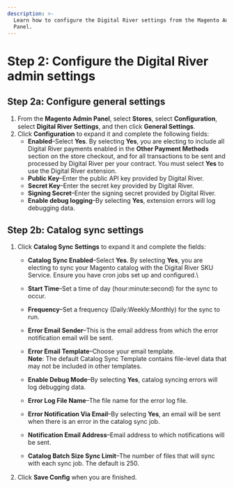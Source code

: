 ```yaml
---
description: >-
  Learn how to configure the Digital River settings from the Magento Admin
  Panel.
---
```


# Step 2: Configure the Digital River admin settings

## Step 2a: Configure general settings

1. From the **Magento Admin Panel**, select **Stores**, select **Conﬁguration**, select **Digital River Settings**, and then click **General Settings**.&#x20;
2. Click **Configuration** to expand it and complete the following fields:
   * **Enabled**–Select **Yes**. By selecting **Yes**, you are electing to include all Digital River payments enabled in the **Other Payment Methods** section on the store checkout, and for all transactions to be sent and processed by Digital River per your contract. You must select **Yes** to use the Digital River extension.
   * **Public Key**–Enter the public API key provided by Digital River.
   * **Secret Key**–Enter the secret key provided by Digital River.
   * **Signing Secret**–Enter the signing secret provided by Digital River.
   * **Enable debug logging**–By selecting **Yes**, extension errors will log debugging data.

## Step 2b: Catalog sync settings

1. Click **Catalog Sync Settings** to expand it and complete the fields:
   * **Catalog Sync Enabled**–Select **Yes**. By selecting **Yes**, you are electing to sync your Magento catalog with the Digital River SKU Service. Ensure you have cron jobs set up and configured.\

   * **Start Time**–Set a time of day (hour:minute:second) for the sync to occur.
   * **Frequency**–Set a frequency (Daily:Weekly:Monthly) for the sync to run.
   * **Error Email Sender**–This is the email address from which the error notification email will be sent.
   * **Error Email Template**–Choose your email template. \
     **Note**: The default Catalog Sync Template contains file-level data that may not be included in other templates.
   * **Enable Debug Mode**–By selecting **Yes**, catalog syncing errors will log debugging data.
   * **Error Log File Name**–The file name for the error log file.
   * **Error Notification Via Email**–By selecting **Yes**, an email will be sent when there is an error in the catalog sync job.
   * **Notification Email Address**–Email address to which notifications will be sent.
   * **Catalog Batch Size Sync Limit**–The number of files that will sync with each sync job. The default is 250.
2. Click **Save Conﬁg** when you are ﬁnished.
